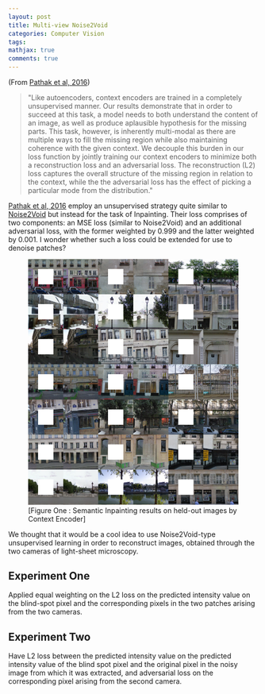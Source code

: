 ```yaml
---
layout: post
title: Multi-view Noise2Void 
categories: Computer Vision
tags:
mathjax: true
comments: true
---
```

 
(From [Pathak et al, 2016](https://people.eecs.berkeley.edu/~pathak/papers/cvpr16.pdf))
> "Like  autoencoders,  context  encoders  are  trained  in  a completely unsupervised manner.  Our results demonstrate that in order to succeed at this task, a model needs to both understand the content of an image,  as well as produce aplausible hypothesis for the missing parts.  This task, however, is inherently multi-modal as there are multiple ways to fill the missing region while also maintaining coherence with the given context. We decouple this burden in our loss function by jointly training our context encoders to minimize both a reconstruction loss and an adversarial loss. The reconstruction (L2) loss captures the overall structure of the missing region in relation to the context, while the the adversarial loss has the effect of picking a particular mode from the distribution."

[Pathak et al, 2016](https://people.eecs.berkeley.edu/~pathak/context_encoder/) employ an unsupervised strategy quite similar to [Noise2Void](https://arxiv.org/abs/1811.10980) but instead for the task of Inpainting. Their loss comprises of two components: an MSE loss (similar to Noise2Void) and an additional adversarial loss, with the former weighted by 0.999 and the latter weighted by 0.001. I wonder whether such a loss could be extended for use to denoise patches?

<p float="center"><figure>
<img src="../images/2019-08-12/01_imageOne.png" />
<figcaption>
[Figure One : Semantic Inpainting results on held-out images by Context Encoder]</figcaption></figure>
</p>

We thought that it would be a cool idea to use Noise2Void-type unsupervised learning in order to reconstruct images, obtained through the two cameras of light-sheet microscopy. 

## Experiment One

Applied equal weighting on the L2 loss on the predicted intensity value on the blind-spot pixel and the corresponding pixels in the two patches arising from the two cameras.

## Experiment Two

Have L2 loss between the predicted intensity value on the predicted intensity value of the blind spot pixel and the original pixel in the noisy image from which it was extracted, and adversarial loss on the corresponding pixel arising from the second camera.


